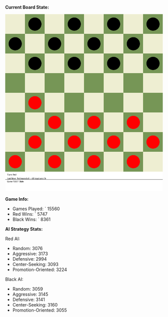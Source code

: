 
**Current Board State:**  
<!-- START_GIF -->
![Checkers Game](./checkers_game.gif)
<!-- END_GIF -->

**Game Info:**  
- Games Played: `<!-- GAMES_PLAYED --> 15560
- Red Wins: `<!-- RED_WINS --> 5747
- Black Wins: `<!-- BLACK_WINS --> 8361

<!-- AI_STATS -->
**AI Strategy Stats:**

Red AI:
- Random: 3076
- Aggressive: 3173
- Defensive: 2994
- Center-Seeking: 3093
- Promotion-Oriented: 3224

Black AI:
- Random: 3059
- Aggressive: 3145
- Defensive: 3141
- Center-Seeking: 3160
- Promotion-Oriented: 3055

